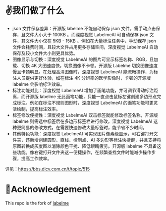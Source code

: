 # ✌️我们做了什么
* json 文件保存差异：开源版 labelme 不能自动保存 json 文件，需手动点击保存，且文件大小大于 100KB 。而深度视觉 LabelmeAI 可自动保存 json 文件，其文件大小仅在 5KB - 15KB 。例如在大量标注任务中，手动保存 json 文件会耗费时间，且较大文件占用更多存储空间，深度视觉 LabelmeAI 自动保存及较小文件大小则更具优势。
* 图像显示与切换：深度视觉 LabelmeAI 的图片可显示标签名称、RGB，且加载、切换 4K 大图速度快，切换图像不卡顿。开源版 Labelme 切换图像速度慢且卡顿明显。在处理高清图像时，深度视觉 LabelmeAI 能流畅操作，为标注人员提供更好体验，如在标注 4K 分辨率的医学影像时，卡顿的开源版 labelme 会影响标注效率。
* 标注功能对比：深度视觉 LabelmeAI 增加了画笔功能，并可调节滑动标注距离，而开源版 labelme 无此画笔功能，只能一直点击鼠标左键创建多边形点完成标注。例如在标注不规则图形时，深度视觉 LabelmeAI 的画笔功能可更灵活绘制，提高标注效率。
* 标签修改便捷性：深度视觉 LabelmeAI 双击标签就能修改标签名称，开源版 labelme 则需选中标签后在多边形标签栏进行修改。深度视觉 LabelmeAI 这种更简易的修改方式，在需要快速修改大量标签时，能节省不少时间。
* 其他特色功能：深度视觉 LabelmeAI 可实现图片像素级显示，可右键打开文件夹，还新增创建圆形、直线、控制点、AI 多边形等标注快捷键，并且支持将原图转换成灰度图以消除颜色干扰、降低眼睛疲劳。开源版 labelme 不具备这些功能。像右键打开文件夹这一便捷操作，在频繁查找文件时能减少操作步骤，提高工作效率。

详见：https://bbs.dlcv.com.cn/t/topic/515

# 📑Acknowledgement
This repo is the fork of [labelme](https://github.com/wkentaro/labelme)